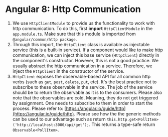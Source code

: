 # Angular 8: Http Communication
1.	We use `HttpClientModule` to provide us the functionality to work with http communication. To do this, first **import** `HttpClientModule` in the `app.module.ts`. Make sure that this module is imported from `@angular/common/http package`.
2.	Through this import, the `HttpClient` class is available as injectable service (this is a built-in service). If a component would like to make http communication, we can inject this base service (`HttpClient`) directly in the component's constructor. However, this is not a good practice. We usually abstract the http communication in a service. Therefore, we inject the `HttpClient` in the constructor of the service.
3.	`HttpClient` exposes the observable-based API for all common http verbs (such as `get`, `post`, `delete`, `put`, etc). It's the best practice not to subscribe to these observable in the service. The job of the service should be to return the observable as it is to the consumers. Please also note that the observables are cold. Meaning, they do not get triggered by assignment. One needs to subscribe to them in order to start the process. Please refer to: [https://angular.io/guide/http](https://angular.io/guide/http). Please see how the the generic methods can be used to our advantage such as return `this.http.get<PollItem>('http://localhost:3000/api/get');`. This returns a type-safe return `Observable<PollItem>`.